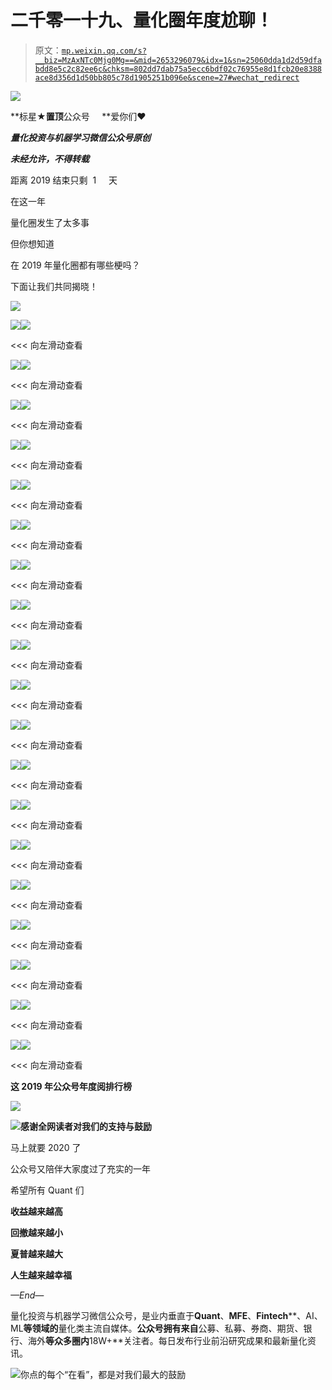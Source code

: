 # 二千零一十九、量化圈年度尬聊！

> 原文：[`mp.weixin.qq.com/s?__biz=MzAxNTc0Mjg0Mg==&mid=2653296079&idx=1&sn=25060dda1d2d59dfabdd8e5c2c82ee6c&chksm=802dd7dab75a5ecc6bdf02c76955e8d1fcb20e8388ace8d356d1d50bb805c78d1905251b096e&scene=27#wechat_redirect`](http://mp.weixin.qq.com/s?__biz=MzAxNTc0Mjg0Mg==&mid=2653296079&idx=1&sn=25060dda1d2d59dfabdd8e5c2c82ee6c&chksm=802dd7dab75a5ecc6bdf02c76955e8d1fcb20e8388ace8d356d1d50bb805c78d1905251b096e&scene=27#wechat_redirect)

![](img/34178214a765d0578fea405af887f201.png)

**标星★****置顶****公众号     **爱你们♥   

***量化投资与机器学习微信公众号原创***

***未经允许，不得转载***

距离 2019 结束只剩  1     天

在这一年

量化圈发生了太多事

但你想知道

在 2019 年量化圈都有哪些梗吗？

下面让我们共同揭晓！ 

![](img/ba48079a4f48d4ba2e76a6cd32b82d56.png)

![](img/7af3100da1174b603772c2f83a34005d.png)![](img/313d64a2fe4188d568822fea366e3e13.png)

<<< 向左滑动查看

![](img/64bda713032bc05d6eaca4f2f0192e60.png)![](img/24696499ca90424ce71f2f867ab6817b.png)

<<< 向左滑动查看

![](img/e1122cbb1021f0b12427b2074cc36ac3.png)![](img/ff7598a2236553133d445d01ff375557.png)

<<< 向左滑动查看

![](img/caf825cda174913e486f2e7e78f374d8.png)![](img/174b8c4fa50da49fc118e4abb63c0a31.png)

<<< 向左滑动查看

![](img/a175a0e90bbcc0af4e93df24a352e197.png)![](img/35bcdbb2694867a8f270bd50027eea27.png)

<<< 向左滑动查看

![](img/4de82a487803c90fdb2f2a1f0695634a.png)![](img/b9dbe30ed956728eed789adc9549cbe5.png)

<<< 向左滑动查看

![](img/66ebdf096c99ac40777fd1f2f9c046db.png)![](img/cb15487487c66f2742add5d89a9d1f7b.png)

<<< 向左滑动查看

![](img/67e57ec3067336def606e678066e6bfc.png)![](img/968dcec96295760aba4b039af889484e.png)

<<< 向左滑动查看

![](img/c64749e68b91d96f27888b2489109a74.png)![](img/35840cfcc1c7267332c0a81c69e345dc.png)

<<< 向左滑动查看

![](img/ec4505df907df7aa6349e50f233095ff.png)![](img/9fca7b378d7a3faba1317b4f8d09dfff.png)

<<< 向左滑动查看

![](img/6e94e1fc45db22b495d294ae7dee710f.png)![](img/e91a29372aab7b06e38a5b5c782df538.png)

<<< 向左滑动查看

![](img/32ba4fff1f1a0719b0af9b759bd0027f.png)![](img/7846eb86c42552a9dc7a22a66b2fcc19.png)

<<< 向左滑动查看

![](img/bea1d60308f6c9370feccd94ed5eaa16.png)![](img/3bb6669ba6d07276087554cdb82cf0c0.png)

<<< 向左滑动查看

![](img/f5c2f1e13dd5af91171c2151082defd3.png)![](img/0dd83682cd8ea9e045dffe050a09414d.png)

<<< 向左滑动查看

![](img/9ec7e279ca18790e5259d5499fa958ac.png)![](img/99a83c4e9b43e4e5b3b7ace6d1d4e627.png)

<<< 向左滑动查看

![](img/bae8c597e5263780995c61ecd32c8866.png)![](img/0bd351b5123c812892b5744afeb3ebaa.png)

<<< 向左滑动查看

![](img/5b78843a9b3408bf38cbd531ac60fb43.png)![](img/59ea53e19c8c6f76a7d68e42920d02c2.png)

<<< 向左滑动查看

![](img/af1ae77add8db4f924928262960351b4.png)![](img/ba3f07dfb458e732c12a6a64c98f4146.png)

<<< 向左滑动查看

![](img/83bd657b62f9fd4c4187581020ed64cd.png)![](img/18f668918b0882b83e9a8cfd90f1c4d1.png)

<<< 向左滑动查看

**这 2019 年公众号年度阅排行榜**

![](img/600af9648bc2eaa49270617616b2ad8c.png)

![](img/7e53bf3cc7e389985678a12eb3d85787.png)**感谢全网读者对我们的支持与鼓励**

马上就要 2020 了

公众号又陪伴大家度过了充实的一年

希望所有 Quant 们

**收益****越来越****高**

**回撤****越来越****小**

**夏普****越来越****大**

**人生****越来越****幸福**

*—End—*

量化投资与机器学习微信公众号，是业内垂直于**Quant**、**MFE**、**Fintech****、AI、ML**等领域的**量化类主流自媒体。**公众号拥有来自**公募、私募、券商、期货、银行、海外**等众多圈内**18W+**关注者。每日发布行业前沿研究成果和最新量化资讯。

![](img/6cba9abe9f2c434df7bd9c0d0d6e1156.png)你点的每个“在看”，都是对我们最大的鼓励
